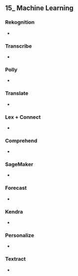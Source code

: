 ## 15_ Machine Learning

### Rekognition
-

### Transcribe
-

### Polly
-

### Translate
-

### Lex + Connect
-

### Comprehend
-

### SageMaker
-

### Forecast
-

### Kendra
-

### Personalize
-

### Textract
-